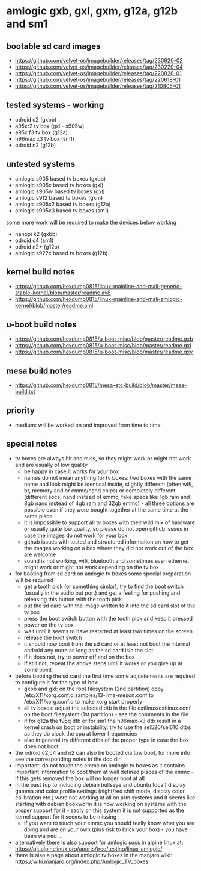 # amlogic gxb, gxl, gxm, g12a, g12b and sm1

## bootable sd card images

- https://github.com/velvet-os/imagebuilder/releases/tag/230920-02
- https://github.com/velvet-os/imagebuilder/releases/tag/230220-04
- https://github.com/velvet-os/imagebuilder/releases/tag/220826-01
- https://github.com/velvet-os/imagebuilder/releases/tag/220618-01
- https://github.com/velvet-os/imagebuilder/releases/tag/210805-01

## tested systems - working

- odroid c2 (gxbb)
- a95xr2 tv box (gxl - s905w)
- a95x f3 tv box (g12a)
- h96max x3 tv box (sm1)
- odroid n2 (g12b)

## untested systems

- amlogic s905 based tv boxes (gxbb)
- amlogic s905x based tv boxes (gxl)
- amlogic s905w based tv boxes (gxl)
- amlogic s912 based tv boxes (gxm)
- amlogic s905x2 based tv boxes (g12a)
- amlogic s905x3 based tv boxes (sm1)

some more work will be required to make the devices below working

- nanopi k2 (gxbb)
- odroid c4 (sm1)
- odroid n2+ (g12b)
- amlogic s922x based tv boxes (g12b)

## kernel build notes

- https://github.com/hexdump0815/linux-mainline-and-mali-generic-stable-kernel/blob/master/readme.av8
- https://github.com/hexdump0815/linux-mainline-and-mali-amlogic-kernel/blob/master/readme.aml

## u-boot build notes

- https://github.com/hexdump0815/u-boot-misc/blob/master/readme.gxb
- https://github.com/hexdump0815/u-boot-misc/blob/master/readme.gxl
- https://github.com/hexdump0815/u-boot-misc/blob/master/readme.gxy

## mesa build notes

- https://github.com/hexdump0815/mesa-etc-build/blob/master/mesa-build.txt

## priority

- medium: will be worked on and improved from time to time

## special notes

- tv boxes are always hit and miss, so they might work or might not work and are usually of low quality
  - be happy in case it works for your box
  - names do not mean anything for tv boxes: two boxes with the same name and look might be identical inside, slightly different (often wifi, bt, memory and or emmc/nand chips) or completely different (different socs, nand instead of emmc, fake specs like 1gb ram and 8gb nand instead of 4gb ram and 32gb emmc) - all three options are possible even if they were bought together at the same time at the same place
  - it is impossible to support all tv boxes with their wild mix of hardware or usually quite low quality, so please do not open github issues in case the images do not work for your box
  - github issues with tested and structured information on how to get the images working on a box where they did not work out of the box are welcome
  - sound is not working, wifi, bluetooth and sometimes even ethernet might work or might not work depending on the tv box
- for booting from sd card on amlogic tv boxes some special preparation will be required
  - get a tooth pick (or something simlar), try to find the boot switch (usually in the audio out port) and get a feeling for pushing and releasing this button with the tooth pick
  - put the sd card with the image written to it into the sd card slot of the tv box
  - press the boot switch button with the tooth pick and keep it pressed
  - power on the tv box
  - wait until it seems to have restarted at least two times on the screen
  - release the boot switch
  - it should now boot from the sd card or at least not boot the internal android any more as long as the sd card isin the slot
  - if it does not, try to power off and on the box
  - if still not, repeat the above steps until it works or you give up at some point
- before booting the sd card the first time some adjustements are required to configure it for the type of box:
  - gxbb and gxl: on the root filesystem (2nd partition) copy /etc/X11/xorg.conf.d.samples/13-lima-meson.conf to /etc/X11/xorg.conf.d to make xorg start properly
  - all tv boxes: adjust the selected dtb in the file extlinux/extlinux.conf on the boot filesystem (1st partition) - see the comments in the file
  - if for g12a the t95q dtb or for sm1 the h96max-x3 dtb result in a kernel crash on boot or instability, try to use the sei520/sei610 dtbs as they do clock the cpu at lower frequencies
  - also in general try different dtbs of the proper type in case the box does not boot
- the odroid c2,c4 and n2 can also be booted via tow boot, for more info see the corresponding notes in the doc dir
- important: do not touch the emmc on amlogic tv boxes as it contains important information to boot them at well defined places of the emmc - if this gets removed the box will no longer boot at all
- in the past (up to including debian bullseye and ubuntu focal) display gamma and color profile settings (night/red shift mode, display color calibration etc.) were not working at all on arm systems and it seems like starting with debian bookworm it is now working on systems with the proper support for it - sadly on this system it is not supported as the kernel support for it seems to be missing
  - if you want to touch your emmc you should really know what you are doing and are on your own (plus risk to brick your box) - you have been warned ...
- alternatively there is also support for amlogic socs in alpine linux at: https://git.alpinelinux.org/aports/tree/testing/linux-amlogic/
- there is also a page about amlogic tv boxes in the manjaro wiki: https://wiki.manjaro.org/index.php/Amlogic_TV_boxes
